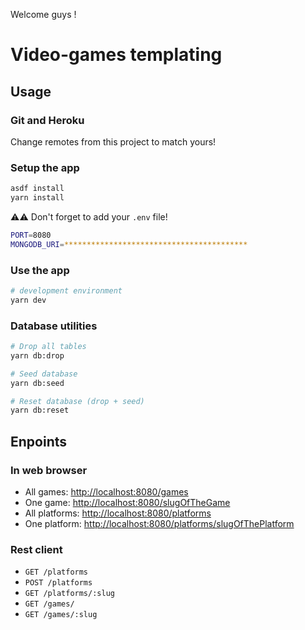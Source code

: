 Welcome guys !

# Video-games templating

## Usage

### Git and Heroku

Change remotes from this project to match yours!

### Setup the app

```bash
asdf install
yarn install
```

⚠️⚠️ Don't forget to add your `.env` file!

```bash
PORT=8080
MONGODB_URI=*****************************************
```

### Use the app

```bash
# development environment
yarn dev
```

### Database utilities

```bash
# Drop all tables
yarn db:drop

# Seed database
yarn db:seed

# Reset database (drop + seed)
yarn db:reset
```

## Enpoints

### In web browser

- All games: [http://localhost:8080/games](http://localhost:8080/games)
- One game: [http://localhost:8080/slugOfTheGame](http://localhost:8080/games/slugOfTheGame)
- All platforms: [http://localhost:8080/platforms](http://localhost:8080/platforms)
- One platform: [http://localhost:8080/platforms/slugOfThePlatform](http://localhost:8080/platforms/slugOfThePlatform)

### Rest client

- `GET /platforms`
- `POST /platforms`
- `GET /platforms/:slug`
- `GET /games/`
- `GET /games/:slug`
